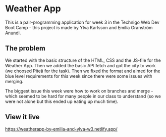 # Weather App

This is a pair-programming application for week 3 in the Technigo Web Dev Boot Camp - this project is made by Ylva Karlsson and Emilia Granström Anundi.

## The problem

We started with the basic structure of the HTML, CSS and the JS-file for the Weather App.
Then we added the basic API fetch and got the city to work (we choosed Piteå for the task).
Then we fixed the format and aimed for the blue level requirements for this week since there were some issues with merging.

The biggest issue this week were how to work on branches and merge - which seemed to be hard for many people in our class to understand (so we were not alone but this ended up eating up much time).

## View it live

https://weatherapp-by-emilia-and-ylva-w3.netlify.app/
